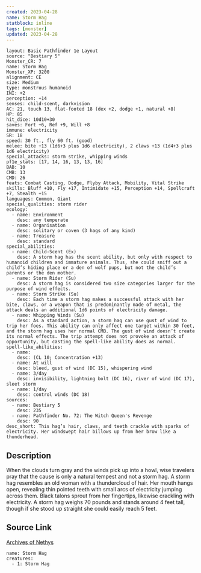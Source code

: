 ```yaml
---
created: 2023-04-28
name: Storm Hag
statblock: inline
tags: [monster]
updated: 2023-04-28
---
```

```statblock
layout: Basic Pathfinder 1e Layout
source: "Bestiary 5"
Monster_CR: 7
name: Storm Hag
Monster_XP: 3200
alignment: CE
size: Medium
type: monstrous humanoid
INI: +2
perception: +14
senses: child-scent, darkvision
AC: 21, touch 13, flat-footed 18 (dex +2, dodge +1, natural +8)
HP: 85
hit_dice: 10d10+30
saves: Fort +6, Ref +9, Will +8
immune: electricity
SR: 18
speed: 30 ft., fly 60 ft. (good)
melee: bite +13 (1d6+3 plus 1d6 electricity), 2 claws +13 (1d4+3 plus 1d6 electricity)
special_attacks: storm strike, whipping winds
pf1e_stats: [17, 14, 16, 13, 13, 16]
BAB: 10
CMB: 13
CMD: 26
feats: Combat Casting, Dodge, Flyby Attack, Mobility, Vital Strike
skills: Bluff +10, Fly +17, Intimidate +15, Perception +14, Spellcraft +7, Stealth +15
languages: Common, Giant
special_qualities: storm rider
ecology:
  - name: Environment
    desc: any temperate
  - name: Organisation
    desc: solitary or coven (3 hags of any kind)
  - name: Treasure
    desc: standard
special_abilities:
  - name: Child-Scent (Ex)
    desc: A storm hag has the scent ability, but only with respect to humanoid children and immature animals. Thus, she could sniff out a child’s hiding place or a den of wolf pups, but not the child’s parents or the den mother.
  - name: Storm Rider (Su)
    desc: A storm hag is considered two size categories larger for the purpose of wind effects.
  - name: Storm Strike (Su)
    desc: Each time a storm hag makes a successful attack with her bite, claws, or a weapon that is predominantly made of metal, the attack deals an additional 1d6 points of electricity damage.
  - name: Whipping Winds (Su)
    desc: As a standard action, a storm hag can use gust of wind to trip her foes. This ability can only affect one target within 30 feet, and the storm hag uses her normal CMB. The gust of wind doesn’t create its normal effects. The trip attempt does not provoke an attack of opportunity, but casting the spell-like ability does as normal.
spell-like_abilities:
  - name:
    desc: (CL 10; Concentration +13)
  - name: At will
    desc: bleed, gust of wind (DC 15), whispering wind
  - name: 3/day
    desc: invisibility, lightning bolt (DC 16), river of wind (DC 17), sleet storm
  - name: 1/day
    desc: control winds (DC 18)
sources:
  - name: Bestiary 5
    desc: 235
  - name: Pathfinder No. 72: The Witch Queen's Revenge
    desc: 90
desc_short: This hag’s hair, claws, and teeth crackle with sparks of electricity. Her windswept hair billows up from her brow like a thunderhead.
```
## Description
When the clouds turn gray and the winds pick up into a howl, wise travelers pray that the cause is only a natural tempest and not a storm hag. A storm hag resembles an old woman with a thundercloud of hair. Her mouth hangs open, revealing thin pointed teeth with small arcs of electricity jumping across them. Black talons sprout from her fingertips, likewise crackling with electricity. A storm hag weighs 70 pounds and stands around 4 feet tall, though if she stood up straight she could easily reach 5 feet.
## Source Link
[Archives of Nethys](https://aonprd.com/MonsterDisplay.aspx?ItemName=Storm%20Hag)
```encounter-table
name: Storm Hag
creatures:
  - 1: Storm Hag
```

